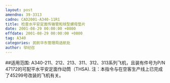 ```yaml
---
layout: post
amendno: 39-3313
cadno: CAD2001-A340-11R1
title: 检查水平安定面传输管和球型螺母垫片
date: 2001-08-29 00:00:00 +0800
effdate: 2001-08-29 00:00:00 +0800
tag: A340
categories: 民航华东管理局适航处
author: 邬纪召
---
```


##适用范围:
A340-211、212、213、311、312、313系列飞机，且装有件号为P/N 47172的可配平水平安定面作动筒（THSA). 注：本指令与在空客生产线上已完成了45299号改装的飞机有关。

